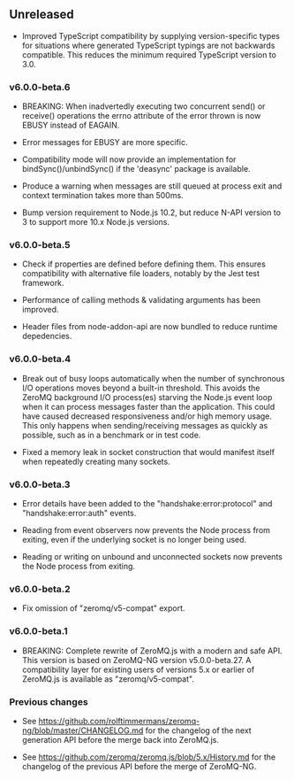 ## Unreleased

- Improved TypeScript compatibility by supplying version-specific types for
  situations where generated TypeScript typings are not backwards compatible.
  This reduces the minimum required TypeScript version to 3.0.

### v6.0.0-beta.6

- BREAKING: When inadvertedly executing two concurrent send() or receive()
  operations the errno attribute of the error thrown is now EBUSY instead of
  EAGAIN.

- Error messages for EBUSY are more specific.

- Compatibility mode will now provide an implementation for
  bindSync()/unbindSync() if the 'deasync' package is available.

- Produce a warning when messages are still queued at process exit and context
  termination takes more than 500ms.

- Bump version requirement to Node.js 10.2, but reduce N-API version to 3 to
  support more 10.x Node.js versions.

### v6.0.0-beta.5

- Check if properties are defined before defining them. This ensures
  compatibility with alternative file loaders, notably by the Jest test
  framework.

- Performance of calling methods & validating arguments has been improved.

- Header files from node-addon-api are now bundled to reduce runtime
  depedencies.

### v6.0.0-beta.4

- Break out of busy loops automatically when the number of synchronous I/O
  operations moves beyond a built-in threshold. This avoids the ZeroMQ
  background I/O process(es) starving the Node.js event loop when it can process
  messages faster than the application. This could have caused decreased
  responsiveness and/or high memory usage. This only happens when
  sending/receiving messages as quickly as possible, such as in a benchmark or
  in test code.

- Fixed a memory leak in socket construction that would manifest itself when
  repeatedly creating many sockets.

### v6.0.0-beta.3

- Error details have been added to the "handshake:error:protocol" and
  "handshake:error:auth" events.

- Reading from event observers now prevents the Node process from exiting, even
  if the underlying socket is no longer being used.

- Reading or writing on unbound and unconnected sockets now prevents the Node
  process from exiting.

### v6.0.0-beta.2

- Fix omission of "zeromq/v5-compat" export.

### v6.0.0-beta.1

- BREAKING: Complete rewrite of ZeroMQ.js with a modern and safe API. This
  version is based on ZeroMQ-NG version v5.0.0-beta.27. A compatibility layer
  for existing users of versions 5.x or earlier of ZeroMQ.js is available as
  "zeromq/v5-compat".

### Previous changes

- See https://github.com/rolftimmermans/zeromq-ng/blob/master/CHANGELOG.md for
  the changelog of the next generation API before the merge back into ZeroMQ.js.

- See https://github.com/zeromq/zeromq.js/blob/5.x/History.md for the changelog
  of the previous API before the merge of ZeroMQ-NG.
